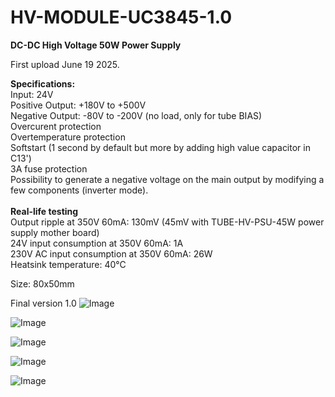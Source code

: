 # HV-MODULE-UC3845-1.0

<b>DC-DC High Voltage 50W Power Supply</b>

First upload June 19 2025.

<b>Specifications:</b><br>
Input: 24V<br>
Positive Output: +180V to +500V<br>
Negative Output: -80V to -200V (no load, only for tube BIAS)<br>
Overcurent protection<br>
Overtemperature protection<br>
Softstart (1 second by default but more by adding high value capacitor in C13')<br>
3A fuse protection<br>
Possibility to generate a negative voltage on the main output by modifying a few components (inverter mode).<br>
<br>
<b>Real-life testing</b><br>
Output ripple at 350V 60mA: 130mV (45mV with TUBE-HV-PSU-45W power supply mother board)<br>
24V input consumption at 350V 60mA: 1A<br>
230V AC input consumption at 350V 60mA: 26W<br>
Heatsink temperature: 40°C<br>

Size: 80x50mm

Final version 1.0
![Image](https://github.com/user-attachments/assets/e0b1c6f0-8d57-44c4-84dc-e6351ca3107e)

![Image](https://github.com/user-attachments/assets/ec0deb01-10ab-4aa5-b58b-62b88f06829c)

![Image](https://github.com/user-attachments/assets/3077d6fc-383e-4b2e-80ed-06b26bfc32a3)

![Image](https://github.com/user-attachments/assets/431c4f2a-660e-405d-ac1c-193ced041b9d)

![Image](https://github.com/user-attachments/assets/538ae6fb-aafc-46a3-95e2-20fb68657d91)

